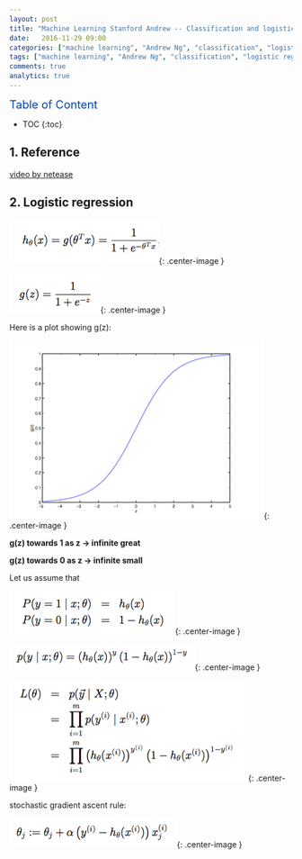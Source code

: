```yaml
---
layout: post
title: "Machine Learning Stanford Andrew -- Classification and logistic regression"
date:   2016-11-29 09:00
categories: ["machine learning", "Andrew Ng", "classification", "logistic regression"]
tags: ["machine learning", "Andrew Ng", "classification", "logistic regression"]
comments: true
analytics: true
---
```


<span/>

<span style="color: #0645ad; font-size:20px">Table of Content<span/>

  * TOC
  {:toc}

## 1. Reference

[video by netease](http://open.163.com/movie/2008/1/E/B/M6SGF6VB4_M6SGHM4EB.html)

## 2. Logistic regression

![h(x)](/images/2016112901.png){: .center-image }

![g(z)](/images/2016112902.png){: .center-image }

Here is a plot showing g(z):

![g(z) plot](/images/2016112903.png){: .center-image }

**g(z) towards 1 as z -> infinite great**

**g(z) towards 0 as z -> infinite small**

Let us assume that

![assume 1](/images/2016112904.png){: .center-image }

![p()](/images/2016112905.png){: .center-image }

![l(theta)](/images/2016112906.png){: .center-image }

stochastic gradient ascent rule:

![update rule](/images/2016112907.png){: .center-image }
